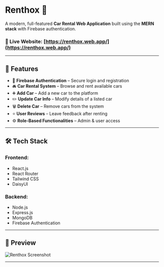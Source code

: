 # Renthox 🚗  
A modern, full-featured **Car Rental Web Application** built using the **MERN stack** with Firebase authentication.

### 🔗 Live Website: [https://renthox.web.app/](https://renthox.web.app/)

---

## 🚀 Features

- 🔐 **Firebase Authentication** – Secure login and registration
- 🚘 **Car Rental System** – Browse and rent available cars
- ➕ **Add Car** – Add a new car to the platform
- ✏️ **Update Car Info** – Modify details of a listed car
- 🗑️ **Delete Car** – Remove cars from the system
- ⭐ **User Reviews** – Leave feedback after renting
- ⚙️ **Role-Based Functionalities** – Admin & user access

---

## 🛠️ Tech Stack

### Frontend:
- React.js
- React Router
- Tailwind CSS
- DaisyUI

### Backend:
- Node.js
- Express.js
- MongoDB
- Firebase Authentication

---

## 📸 Preview

![Renthox Screenshot](https://i.ibb.co/H0ST7yN/renthox-web-app.jpg)

---


